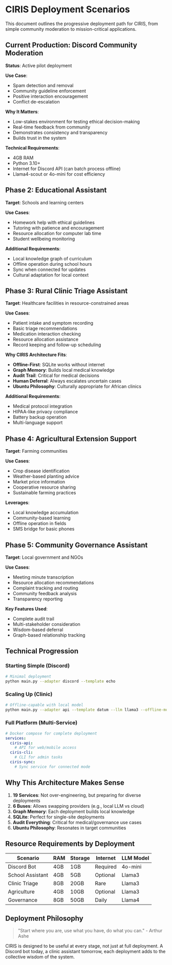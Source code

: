 # CIRIS Deployment Scenarios

This document outlines the progressive deployment path for CIRIS, from simple community moderation to mission-critical applications.

## Current Production: Discord Community Moderation

**Status**: Active pilot deployment

**Use Case**:
- Spam detection and removal
- Community guideline enforcement
- Positive interaction encouragement
- Conflict de-escalation

**Why It Matters**:
- Low-stakes environment for testing ethical decision-making
- Real-time feedback from community
- Demonstrates consistency and transparency
- Builds trust in the system

**Technical Requirements**:
- 4GB RAM
- Python 3.10+
- Internet for Discord API (can batch process offline)
- Llama4-scout or 4o-mini for cost efficiency

## Phase 2: Educational Assistant

**Target**: Schools and learning centers

**Use Cases**:
- Homework help with ethical guidelines
- Tutoring with patience and encouragement
- Resource allocation for computer lab time
- Student wellbeing monitoring

**Additional Requirements**:
- Local knowledge graph of curriculum
- Offline operation during school hours
- Sync when connected for updates
- Cultural adaptation for local context

## Phase 3: Rural Clinic Triage Assistant

**Target**: Healthcare facilities in resource-constrained areas

**Use Cases**:
- Patient intake and symptom recording
- Basic triage recommendations
- Medication interaction checking
- Resource allocation assistance
- Record keeping and follow-up scheduling

**Why CIRIS Architecture Fits**:
- **Offline-First**: SQLite works without internet
- **Graph Memory**: Builds local medical knowledge
- **Audit Trail**: Critical for medical decisions
- **Human Deferral**: Always escalates uncertain cases
- **Ubuntu Philosophy**: Culturally appropriate for African clinics

**Additional Requirements**:
- Medical protocol integration
- HIPAA-like privacy compliance
- Battery backup operation
- Multi-language support

## Phase 4: Agricultural Extension Support

**Target**: Farming communities

**Use Cases**:
- Crop disease identification
- Weather-based planting advice
- Market price information
- Cooperative resource sharing
- Sustainable farming practices

**Leverages**:
- Local knowledge accumulation
- Community-based learning
- Offline operation in fields
- SMS bridge for basic phones

## Phase 5: Community Governance Assistant

**Target**: Local government and NGOs

**Use Cases**:
- Meeting minute transcription
- Resource allocation recommendations
- Complaint tracking and routing
- Community feedback analysis
- Transparency reporting

**Key Features Used**:
- Complete audit trail
- Multi-stakeholder consideration
- Wisdom-based deferral
- Graph-based relationship tracking

## Technical Progression

### Starting Simple (Discord)
```bash
# Minimal deployment
python main.py --adapter discord --template echo
```

### Scaling Up (Clinic)
```bash
# Offline-capable with local model
python main.py --adapter api --template datum --llm llama3 --offline-mode
```

### Full Platform (Multi-Service)
```yaml
# Docker compose for complete deployment
services:
  ciris-api:
    # API for web/mobile access
  ciris-cli:
    # CLI for admin tasks
  ciris-sync:
    # Sync service for connected mode
```

## Why This Architecture Makes Sense

1. **19 Services**: Not over-engineering, but preparing for diverse deployments
2. **6 Buses**: Allows swapping providers (e.g., local LLM vs cloud)
3. **Graph Memory**: Each deployment builds local knowledge
4. **SQLite**: Perfect for single-site deployments
5. **Audit Everything**: Critical for medical/governance use cases
6. **Ubuntu Philosophy**: Resonates in target communities

## Resource Requirements by Deployment

| Scenario | RAM | Storage | Internet | LLM Model |
|----------|-----|---------|----------|-----------|
| Discord Bot | 4GB | 1GB | Required | 4o-mini |
| School Assistant | 4GB | 5GB | Optional | Llama3 |
| Clinic Triage | 8GB | 20GB | Rare | Llama3 |
| Agriculture | 4GB | 10GB | Optional | Llama3 |
| Governance | 8GB | 50GB | Daily | Llama4 |

## Deployment Philosophy

> "Start where you are, use what you have, do what you can." - Arthur Ashe

CIRIS is designed to be useful at every stage, not just at full deployment. A Discord bot today, a clinic assistant tomorrow, each deployment adds to the collective wisdom of the system.
